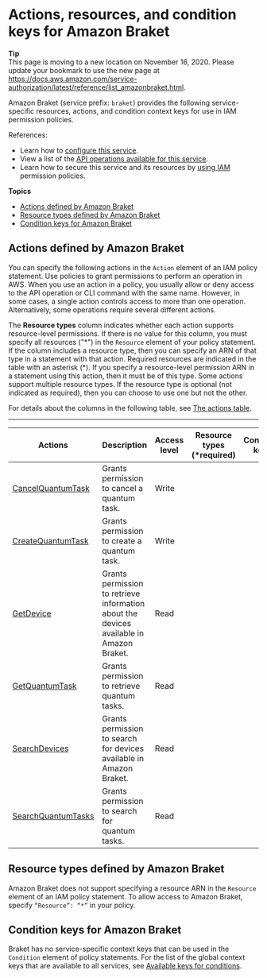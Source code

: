 # Actions, resources, and condition keys for Amazon Braket<a name="list_amazonbraket"></a>

**Tip**  
This page is moving to a new location on November 16, 2020\. Please update your bookmark to use the new page at [https://docs\.aws\.amazon\.com/service\-authorization/latest/reference/list\_amazonbraket\.html](https://docs.aws.amazon.com/service-authorization/latest/reference/list_amazonbraket.html)\. 

Amazon Braket \(service prefix: `braket`\) provides the following service\-specific resources, actions, and condition context keys for use in IAM permission policies\.

References:
+ Learn how to [configure this service](https://docs.aws.amazon.com/braket/latest/UserGuide/what-is-amazon-braket.html)\.
+ View a list of the [API operations available for this service](https://docs.aws.amazon.com/braket/latest/APIReference/)\.
+ Learn how to secure this service and its resources by [using IAM](https://docs.aws.amazon.com/braket/latest/UserGuide/braket-manage-access.html) permission policies\.

**Topics**
+ [Actions defined by Amazon Braket](#amazonbraket-actions-as-permissions)
+ [Resource types defined by Amazon Braket](#amazonbraket-resources-for-iam-policies)
+ [Condition keys for Amazon Braket](#amazonbraket-policy-keys)

## Actions defined by Amazon Braket<a name="amazonbraket-actions-as-permissions"></a>

You can specify the following actions in the `Action` element of an IAM policy statement\. Use policies to grant permissions to perform an operation in AWS\. When you use an action in a policy, you usually allow or deny access to the API operation or CLI command with the same name\. However, in some cases, a single action controls access to more than one operation\. Alternatively, some operations require several different actions\.

The **Resource types** column indicates whether each action supports resource\-level permissions\. If there is no value for this column, you must specify all resources \("\*"\) in the `Resource` element of your policy statement\. If the column includes a resource type, then you can specify an ARN of that type in a statement with that action\. Required resources are indicated in the table with an asterisk \(\*\)\. If you specify a resource\-level permission ARN in a statement using this action, then it must be of this type\. Some actions support multiple resource types\. If the resource type is optional \(not indicated as required\), then you can choose to use one but not the other\.

For details about the columns in the following table, see [The actions table](reference_policies_actions-resources-contextkeys.md#actions_table)\.


****  

| Actions | Description | Access level | Resource types \(\*required\) | Condition keys | Dependent actions | 
| --- | --- | --- | --- | --- | --- | 
|   [ CancelQuantumTask ](https://docs.aws.amazon.com/braket/latest/APIReference/API_CancelQuantumTask.html)  | Grants permission to cancel a quantum task\. | Write |  |  |  | 
|   [ CreateQuantumTask ](https://docs.aws.amazon.com/braket/latest/APIReference/API_CreateQuantumTask.html)  | Grants permission to create a quantum task\. | Write |  |  |  | 
|   [ GetDevice ](https://docs.aws.amazon.com/braket/latest/APIReference/API_GetDevice.html)  | Grants permission to retrieve information about the devices available in Amazon Braket\. | Read |  |  |  | 
|   [ GetQuantumTask ](https://docs.aws.amazon.com/braket/latest/APIReference/API_GetQuantumTask.html)  | Grants permission to retrieve quantum tasks\. | Read |  |  |  | 
|   [ SearchDevices ](https://docs.aws.amazon.com/braket/latest/APIReference/API_SearchDevices.html)  | Grants permission to search for devices available in Amazon Braket\. | Read |  |  |  | 
|   [ SearchQuantumTasks ](https://docs.aws.amazon.com/braket/latest/APIReference/API_SearchQuantumTasks.html)  | Grants permission to search for quantum tasks\. | Read |  |  |  | 

## Resource types defined by Amazon Braket<a name="amazonbraket-resources-for-iam-policies"></a>

Amazon Braket does not support specifying a resource ARN in the `Resource` element of an IAM policy statement\. To allow access to Amazon Braket, specify `“Resource”: “*”` in your policy\.

## Condition keys for Amazon Braket<a name="amazonbraket-policy-keys"></a>

Braket has no service\-specific context keys that can be used in the `Condition` element of policy statements\. For the list of the global context keys that are available to all services, see [Available keys for conditions](reference_policies_condition-keys.html#AvailableKeys)\.